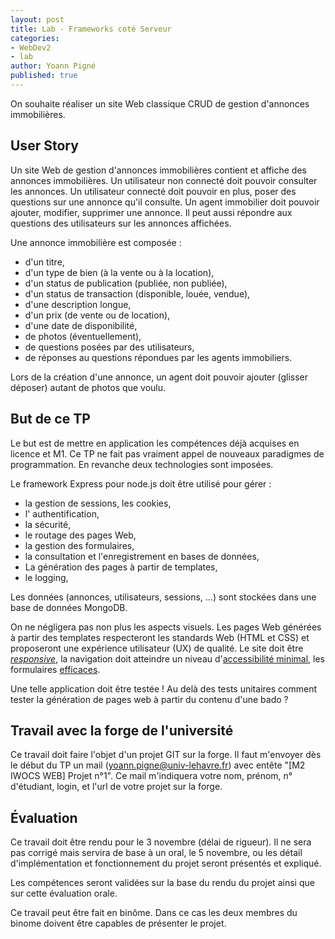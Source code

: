 ```yaml
---
layout: post
title: Lab - Frameworks coté Serveur
categories:
- WebDev2
- lab
author: Yoann Pigné
published: true
---
```


On souhaite réaliser un site Web classique CRUD de gestion d'annonces immobilières.

## User Story

 Un site Web de gestion d'annonces immobilières contient et affiche des annonces immobilières. Un utilisateur non connecté doit pouvoir consulter les annonces. Un utilisateur connecté doit pouvoir en plus, poser des questions sur une annonce qu'il consulte. Un agent immobilier doit pouvoir ajouter, modifier, supprimer une annonce. Il peut aussi répondre aux questions des utilisateurs sur les annonces affichées.

Une annonce immobilière est composée : 

- d'un titre, 
- d'un type de bien (à la vente ou à la location), 
- d'un status de publication (publiée, non publiée),
- d'un status de transaction (disponible, louée, vendue),
- d'une description longue, 
- d'un prix (de vente ou de location),
- d'une date de disponibilité,
- de photos (éventuellement),
- de questions posées par des utilisateurs, 
- de réponses au questions répondues par les agents immobiliers. 

Lors de la création d'une annonce, un agent doit pouvoir ajouter (glisser déposer) autant de photos que voulu.

## But de ce TP

Le but est de mettre en application les compétences déjà acquises en licence et M1. Ce TP ne fait pas  vraiment appel de nouveaux paradigmes de programmation. En revanche  deux technologies sont imposées.

Le framework Express pour node.js doit être utilisé pour gérer :

- la gestion de sessions, les cookies,
- l' authentification,
- la sécurité,
- le routage des pages Web,
- la gestion des formulaires, 
- la consultation et l'enregistrement en bases de données,
- La génération des pages à partir de templates,
- le logging,

Les données (annonces, utilisateurs, sessions, ...) sont stockées dans une base de données MongoDB.

On ne négligera pas non plus les aspects visuels. Les pages Web générées à partir des templates respecteront les standards Web (HTML et CSS) et proposeront une expérience utilisateur (UX) de qualité. Le site doit être [*responsive*](https://en.wikipedia.org/wiki/Responsive_web_design), la navigation doit atteindre un niveau d'[accessibilité minimal](https://fr.wikipedia.org/wiki/Accessibilit%C3%A9_du_web), les formulaires [efficaces](https://uxplanet.org/designing-more-efficient-forms-structure-inputs-labels-and-actions-e3a47007114f).

Une telle application doit être testée ! Au delà des tests unitaires comment tester la génération de pages web à partir du contenu d'une bado ?


## Travail avec la forge de l'université

Ce travail doit faire l'objet d'un projet GIT sur la forge. Il faut m'envoyer dès le début du TP  un mail (yoann.pigne@univ-lehavre.fr) avec entête "[M2 IWOCS WEB] Projet n°1". Ce mail m'indiquera votre nom, prénom, n° d'étudiant, login, et l'url de votre projet sur la forge.

## Évaluation

Ce travail doit être rendu pour le 3 novembre (délai de rigueur). Il ne sera pas corrigé mais servira de base à un oral, le 5 novembre, ou les détail d'implémentation et fonctionnement du projet seront présentés et expliqué. 

Les compétences seront validées sur la base du rendu du projet ainsi que sur cette évaluation orale.

Ce travail peut être fait en binôme. Dans ce cas les deux membres du binome doivent être capables de présenter le projet.


